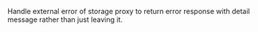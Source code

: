 Handle external error of storage proxy to return error response with detail message rather than just leaving it.
